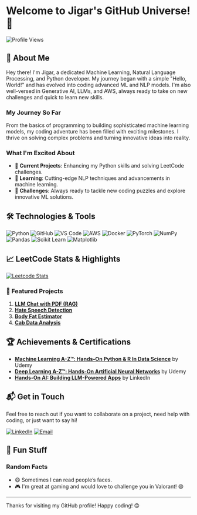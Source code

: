 # Welcome to Jigar's GitHub Universe! 🚀

![Profile Views](https://komarev.com/ghpvc/?username=jigarborad&color=blue)

## 🌟 About Me
Hey there! I'm Jigar, a dedicated Machine Learning, Natural Language Processing, and Python developer. My journey began with a simple "Hello, World!" and has evolved into coding advanced ML and NLP models. I'm also well-versed in Generative AI, LLMs, and AWS, always ready to take on new challenges and quick to learn new skills.

### My Journey So Far
From the basics of programming to building sophisticated machine learning models, my coding adventure has been filled with exciting milestones. I thrive on solving complex problems and turning innovative ideas into reality.

### What I'm Excited About
- 🔭 **Current Projects**: Enhancing my Python skills and solving LeetCode challenges.
- 🌱 **Learning**: Cutting-edge NLP techniques and advancements in machine learning.
- 🧩 **Challenges**: Always ready to tackle new coding puzzles and explore innovative ML solutions.

## 🛠️ Technologies & Tools
![Python](https://img.shields.io/badge/-Python-3776AB?logo=python&logoColor=white&style=flat)
![GitHub](https://img.shields.io/badge/-GitHub-181717?logo=github&logoColor=white&style=flat)
![VS Code](https://img.shields.io/badge/-VS%20Code-007ACC?logo=visual-studio-code&logoColor=white&style=flat)
![AWS](https://img.shields.io/badge/-AWS-232F3E?logo=amazon-aws&logoColor=white&style=flat)
![Docker](https://img.shields.io/badge/-Docker-2496ED?logo=docker&logoColor=white&style=flat)
![PyTorch](https://img.shields.io/badge/-PyTorch-EE4C2C?logo=pytorch&logoColor=white&style=flat)
![NumPy](https://img.shields.io/badge/-NumPy-013243?logo=numpy&logoColor=white&style=flat)
![Pandas](https://img.shields.io/badge/-Pandas-150458?logo=pandas&logoColor=white&style=flat)
![Scikit Learn](https://img.shields.io/badge/-Scikit%20Learn-F7931E?logo=scikit-learn&logoColor=white&style=flat)
![Matplotlib](https://img.shields.io/badge/-Matplotlib-3776AB?logo=python&logoColor=white&style=flat)

## 📈 LeetCode Stats & Highlights
[![Leetcode Stats](https://leetcard.jacoblin.cool/jigarborad608?ext=heatmap)](https://leetcode.com/jigarborad608)

### 🚀 Featured Projects
1. **[LLM Chat with PDF (RAG)](https://github.com/jigarborad/llm-chat-rag)**
2. **[Hate Speech Detection](https://github.com/jigarborad/NLP-Hate-Speech-Detection-Internship-)**
3. **[Body Fat Estimator](https://github.com/jigarborad/ML-body-fat-generator)**
4. **[Cab Data Analysis](https://github.com/jigarborad/Cab-Data-Analysis)**

## 🏆 Achievements & Certifications
- **[Machine Learning A-Z™: Hands-On Python & R In Data Science](https://www.udemy.com/certificate/UC-9b1890eb-da47-41d3-83f6-1eb14246716c/)** by Udemy
- **[Deep Learning A-Z™: Hands-On Artificial Neural Networks](https://www.udemy.com/certificate/UC-21c82dbe-8c0a-477b-80ae-73ddffc7dce2/)** by Udemy
- **[Hands-On AI: Building LLM-Powered Apps](https://www.linkedin.com/learning/hands-on-ai-building-llm-powered-apps)** by LinkedIn

## 📬 Get in Touch
Feel free to reach out if you want to collaborate on a project, need help with coding, or just want to say hi!

[![LinkedIn](https://img.shields.io/badge/-LinkedIn-0077B5?logo=linkedin&logoColor=white&style=flat)](https://www.linkedin.com/in/jigar-borad)
[![Email](https://img.shields.io/badge/-Email-D14836?logo=gmail&logoColor=white&style=flat)](mailto:jigarborad608@gmail.com)

## 🎨 Fun Stuff

### Random Facts
- 😄 Sometimes I can read people’s faces.
- 🎮 I'm great at gaming and would love to challenge you in Valorant! 😄


---

Thanks for visiting my GitHub profile! Happy coding! 😊
